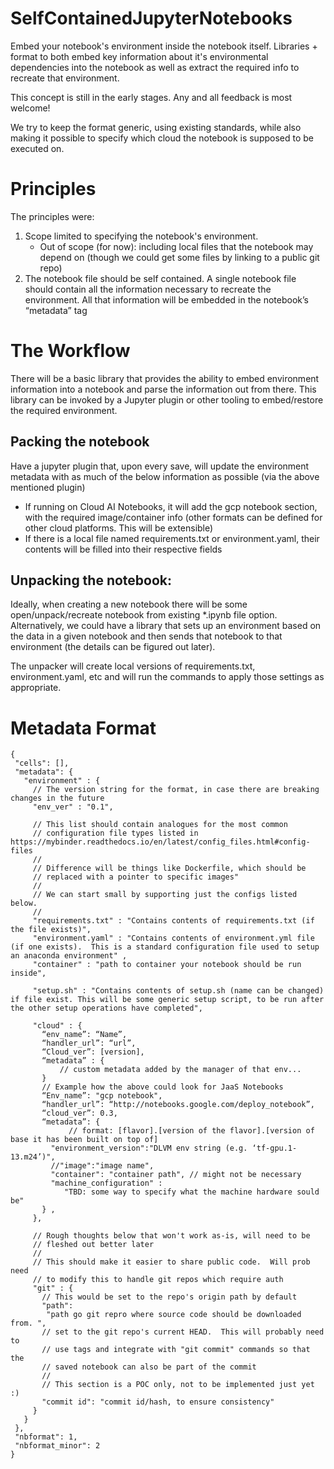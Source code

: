 # SelfContainedJupyterNotebooks
Embed your notebook's environment inside the notebook itself.  Libraries + format to both embed key information about it's environmental dependencies into the notebook as well as extract the required info to recreate that environment.

This concept is still in the early stages. Any and all feedback is most welcome!

We try to keep the format generic, using existing standards, while also making it possible to specify which cloud the notebook is supposed to be executed on.

# Principles
The principles were:
1. Scope limited to specifying the notebook's environment.  
    * Out of scope (for now): including local files that the notebook may depend on (though we could get some files by linking to a public git repo)
2. The notebook file should be self contained.  A single notebook file should contain all the information necessary to recreate the environment.  All that information will be embedded in the notebook’s “metadata” tag

# The Workflow
There will be a basic library that provides the ability to embed environment information into a notebook and parse the information out from there.  This library can be invoked by a Jupyter plugin or other tooling to embed/restore the required environment.

## Packing the notebook
Have a jupyter plugin that, upon every save, will update the environment metadata with as much of the below information as possible (via the above mentioned plugin)

 * If running on Cloud AI Notebooks, it will add the gcp notebook section, with the required image/container info (other formats can be defined for other cloud platforms. This will be extensible)
 * If there is a local file named requirements.txt or environment.yaml, their contents will be filled into their respective fields

## Unpacking the notebook:
Ideally,  when creating a new notebook there will be some open/unpack/recreate notebook from existing *.ipynb file option.  Alternatively, we could have a library that sets up an environment based on the data in a given notebook and then sends that notebook to that environment (the details can be figured out later).

The unpacker will create local versions of requirements.txt, environment.yaml, etc and will run the commands to apply those settings as appropriate.

# Metadata Format
```
{
 "cells": [],
 "metadata": {
   "environment" : {
     // The version string for the format, in case there are breaking changes in the future
     "env_ver" : "0.1",

     // This list should contain analogues for the most common
     // configuration file types listed in https://mybinder.readthedocs.io/en/latest/config_files.html#config-files
     //
     // Difference will be things like Dockerfile, which should be 
     // replaced with a pointer to specific images"
     //
     // We can start small by supporting just the configs listed below.
     //
     "requirements.txt" : "Contains contents of requirements.txt (if the file exists)",
     "environment.yaml" : "Contains contents of environment.yml file (if one exists).  This is a standard configuration file used to setup an anaconda environment" ,
     "container" : "path to container your notebook should be run inside",
    
     "setup.sh" : "Contains contents of setup.sh (name can be changed) if file exist. This will be some generic setup script, to be run after the other setup operations have completed",

     "cloud" : {
       “env_name”: “Name”,
       “handler_url”: “url”,
       “Cloud_ver”: [version],
       “metadata” : {
           // custom metadata added by the manager of that env...
       }
       // Example how the above could look for JaaS Notebooks
       “Env_name”: "gcp notebook",
       “handler_url”: “http://notebooks.google.com/deploy_notebook”,
       “cloud_ver”: 0.3,
       “metadata”: {
             // format: [flavor].[version of the flavor].[version of base it has been built on top of]
         "environment_version":"DLVM env string (e.g. ‘tf-gpu.1-13.m24’)",
         //"image":"image name",
         "container": "container path", // might not be necessary
         "machine_configuration" : 
            "TBD: some way to specify what the machine hardware sould be"
       } ,
     },

     // Rough thoughts below that won't work as-is, will need to be 
     // fleshed out better later
     //
     // This should make it easier to share public code.  Will prob need
     // to modify this to handle git repos which require auth
     "git" : {
       // This would be set to the repo's origin path by default
       "path": 
        "path go git repro where source code should be downloaded from. ",
       // set to the git repo's current HEAD.  This will probably need to
       // use tags and integrate with "git commit" commands so that the 
       // saved notebook can also be part of the commit
       //
       // This section is a POC only, not to be implemented just yet :)
       "commit id": "commit id/hash, to ensure consistency"
     }
   }
 },
 "nbformat": 1,
 "nbformat_minor": 2
}
```
